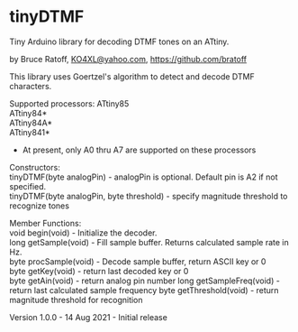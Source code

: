 tinyDTMF
========

Tiny Arduino library for decoding DTMF tones on an ATtiny.

by Bruce Ratoff, KO4XL@yahoo.com, https://github.com/bratoff

This library uses Goertzel's algorithm to detect and decode DTMF characters.

Supported processors:
ATtiny85   
ATtiny84*   
ATtiny84A*   
ATtiny841*   
 * At present, only A0 thru A7 are supported on these processors

Constructors:   
tinyDTMF(byte analogPin) - analogPin is optional.  Default pin is A2 if not specified.  
tinyDTMF(byte analogPin, byte threshold) - specify magnitude threshold to recognize tones

Member Functions:   
void begin(void) - Initialize the decoder.   
long getSample(void) - Fill sample buffer.  Returns calculated sample rate in Hz.   
byte procSample(void) - Decode sample buffer, return ASCII key or 0    
byte getKey(void) - return last decoded key or 0    
byte getAin(void) - return analog pin number
long getSampleFreq(void) - return last calculated sample frequency
byte getThreshold(void) - return magnitude threshold for recognition

Version 1.0.0 - 14 Aug 2021 - Initial release
